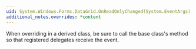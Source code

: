 ```yaml
---
uid: System.Windows.Forms.DataGrid.OnReadOnlyChanged(System.EventArgs)
additional_notes.overrides: *content
---
```


<p>When overriding <xref href="System.Windows.Forms.DataGrid.OnReadOnlyChanged(System.EventArgs)"></xref> in a derived class, be sure to call the base class's <xref href="System.Windows.Forms.DataGrid.OnReadOnlyChanged(System.EventArgs)"></xref> method so that registered delegates receive the event.</p>


